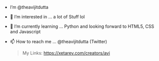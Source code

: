 -  I’m @theavijitdutta
- 👀 I’m interested in ... a lot of Stuff lol
- 🌱 I’m currently learning ... Python and looking forward to HTML5, CSS and Javascript
- 📫 How to reach me ... @theavijitdutta (Twitter)
    
  > My Links: https://xetarev.com/creators/avi

<!---
theavijitdutta/theavijitdutta is a ✨ special ✨ repository because its `README.md` (this file) appears on your GitHub profile.
You can click the Preview link to take a look at your changes.
--->
